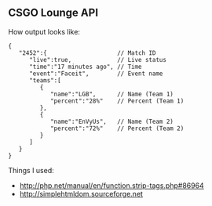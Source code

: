 CSGO Lounge API
---

How output looks like:

```
{ 
   "2452":{                    // Match ID
      "live":true,             // Live status
      "time":"17 minutes ago", // Time
      "event":"Faceit",        // Event name
      "teams":[  
         {  
            "name":"LGB",      // Name (Team 1)
            "percent":"28%"    // Percent (Team 1)
         },
         {  
            "name":"EnVyUs",   // Name (Team 2)
            "percent":"72%"    // Percent (Team 2)
         }
      ]
   }
}
```

Things I used:

* http://php.net/manual/en/function.strip-tags.php#86964
* http://simplehtmldom.sourceforge.net
